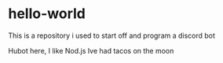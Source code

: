 # hello-world
This is a repository i used to start off and program a discord bot


Hubot here, I like Nod.js
Ive had tacos on the moon
